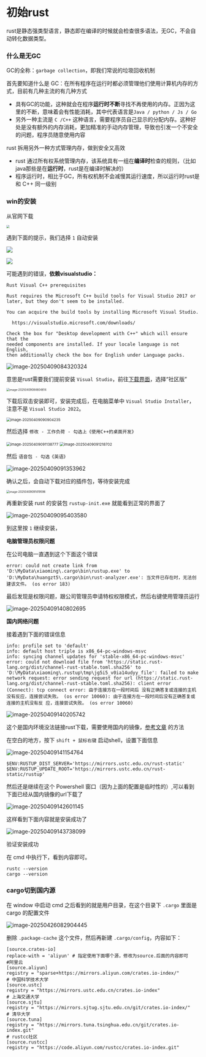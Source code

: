 # 初始rust

rust是静态强类型语言，静态即在编译的时候就会检查很多语法，无GC，不会自动转化数据类型。

### 什么是无GC

GC的全称：`garbage collection`，即我们常说的垃圾回收机制

首先要知道什么是 GC：在所有程序在运行时都必须管理他们使用计算机内存的方式，目前有几种主流的有几种方式

- 具有GC的功能，这种就会在程序**运行时不断**寻找不再使用的内存。正因为这里的不断，意味着会有性能消耗，其中代表语言是`Java / python / Js / Go`
- 另外一种主流是 `C /C++` 这种语言，需要程序员自己显示的分配内存。这种好处是没有额外的内存消耗，更加精准的手动内存管理，导致也引发一个不安全的问题，程序员随意使用内容

rust 拆用另外一种方式管理内存，做到安全又高效

- rust 通过所有权系统管理内存，该系统具有一组在**编译时**检查的规则，（比如java那些是在**运行时**，rust是在编译时解决的）
- 程序运行时，相比于GC，所有权机制不会减慢其运行速度，所以运行时rust是和 C++ 同一级别

### win的安装

从官网下载

<img src="./img/001-初识rust/image-20250407204617276.png" style="zoom:50%;" />

遇到下面的提示，我们选择 `1` 自动安装

![](./img/001-初识rust/image-20250407212012220.png)

![](./img/001-初识rust/image-20250407212034591.png)

可能遇到的错误，**依赖visualstudio：**

```text
Rust Visual C++ prerequisites

Rust requires the Microsoft C++ build tools for Visual Studio 2017 or
later, but they don't seem to be installed.

You can acquire the build tools by installing Microsoft Visual Studio.

  https://visualstudio.microsoft.com/downloads/

Check the box for "Desktop development with C++" which will ensure that the
needed components are installed. If your locale language is not English,
then additionally check the box for English under Language packs.
```



![image-20250409084320324](img/001-初识rust/image-20250409084320324.png)

意思是rust需要我们提前安装 `Visual Studio`，前往[下载界面](https://visualstudio.microsoft.com/zh-hans/downloads/)，选择“社区版”

<img src="img/001-初识rust/image-20250409084604614.png" alt="image-20250409084604614" style="zoom: 50%;" />

下载后双击安装即可，安装完成后，在电脑菜单中 `Visual Studio Installer`，注意不是 `Visual Studio 2022`。

<img src="img/001-初识rust/image-20250409090904235.png" alt="image-20250409090904235" style="zoom: 67%;" />

然后选择 `修改 - 工作负荷 - 勾选上《使用C++的桌面开发》`

<img src="img/001-初识rust/image-20250409091138777.png" alt="image-20250409091138777" style="zoom:67%;" />

<img src="img/001-初识rust/image-20250409091218702.png" alt="image-20250409091218702" style="zoom: 67%;" />

然后 `语音包 - 勾选《英语》`

![image-20250409091353962](img/001-初识rust/image-20250409091353962.png)

确认之后，会自动下载对应的插件包，等待安装完成

<img src="img/001-初识rust/image-20250409091419596.png" alt="image-20250409091419596" style="zoom:50%;" />

再重新安装 rust 的安装包 `rustup-init.exe` 就能看到正常的界面了

![image-20250409095403580](img/001-初识rust/image-20250409095403580.png)

到这里按 `1` 继续安装，

**电脑管理员权限问题**

在公司电脑一直遇到这个下面这个错误

```text
error: could not create link from 'D:\MyData\xiaoming\.cargo\bin\rustup.exe' to 'D:\MyData\huangzt5\.cargo\bin\rust-analyzer.exe': 当文件已存在时，无法创建该文件。 (os error 183)
```

最后发现是权限问题，跟公司管理员申请特权权限模式，然后右键使用管理员运行

![image-20250409140802695](img/001-初识rust/image-20250409140802695.png)

**国内网络问题**

接着遇到下面的错误信息

```text
info: profile set to 'default'
info: default host triple is x86_64-pc-windows-msvc
info: syncing channel updates for 'stable-x86_64-pc-windows-msvc'
error: could not download file from 'https://static.rust-lang.org/dist/channel-rust-stable.toml.sha256' to 'D:\MyData\xiaoming\.rustup\tmp\jg5i5_v0ia14udyy_file': failed to make network request: error sending request for url (https://static.rust-lang.org/dist/channel-rust-stable.toml.sha256): client error (Connect): tcp connect error: 由于连接方在一段时间后 没有正确答复或连接的主机没有反应，连接尝试失败。 (os error 10060): 由于连接方在一段时间后没有正确答复或连接的主机没有反 应，连接尝试失败。 (os error 10060)
```

![image-20250409140205742](img/001-初识rust/image-20250409140205742.png)

这个是国内环境没法链接rust下载，需要使用国内的镜像，[参考文章](https://www.sunzhongwei.com/windows-11-install-rust-with-china-mirror) 的方法

在空白的地方，按下 `shift + 鼠标右键` 启动shell，设置下面信息

![image-20250409141154764](img/001-初识rust/image-20250409141154764.png)

```shell
$ENV:RUSTUP_DIST_SERVER='https://mirrors.ustc.edu.cn/rust-static' 
$ENV:RUSTUP_UPDATE_ROOT='https://mirrors.ustc.edu.cn/rust-static/rustup'
```

然后还是继续在这个 Powershell 窗口（因为上面的配置是临时性的）,可以看到下面已经从国内镜像的url下载了

![image-20250409142601145](img/001-初识rust/image-20250409142601145.png)

这样看到下面内容就是安装成功了

![image-20250409143738099](img/001-初识rust/image-20250409143738099.png)

验证安装成功

在 cmd 中执行下，看到内容即可。

```shell
rustc --version
cargo --version
```

### cargo切到国内源

在 window 中启动 cmd 之后看到的就是用户目录，在这个目录下 `.cargo` 里面是 cargo 的配置文件

![image-20250426082904445](img/001-初识rust/image-20250426082904445.png)

删除 `.package-cache` 这个文件，然后再新建 `.cargo/config`，内容如下：

```shell
[source.crates-io]
replace-with = 'aliyun' # 指定使用下面哪个源，修改为source.后面的内容即可
#阿里云
[source.aliyun]
registry = "sparse+https://mirrors.aliyun.com/crates.io-index/"
# 中国科学技术大学
[source.ustc]
registry = "https://mirrors.ustc.edu.cn/crates.io-index"
# 上海交通大学
[source.sjtu]
registry = "https://mirrors.sjtug.sjtu.edu.cn/git/crates.io-index/"
# 清华大学
[source.tuna]
registry = "https://mirrors.tuna.tsinghua.edu.cn/git/crates.io-index.git"
# rustcc社区
[source.rustcc]
registry = "https://code.aliyun.com/rustcc/crates.io-index.git"
```





